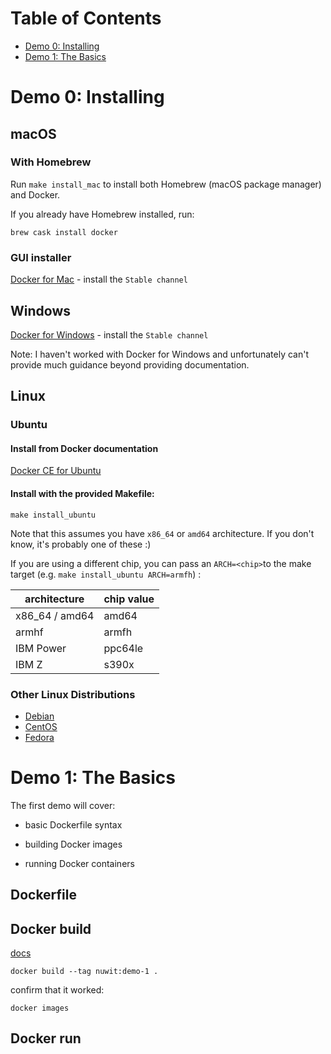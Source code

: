 # Table of Contents

<!-- toc -->

- [Demo 0: Installing](demo-0-installing)
- [Demo 1: The Basics](demo-1-the-basics)

<!-- tocstop -->

# Demo 0: Installing

## macOS

### With Homebrew

Run `make install_mac` to install both Homebrew (macOS package manager) and Docker.

If you already have Homebrew installed, run:

`brew cask install docker`

### GUI installer

[Docker for Mac](https://docs.docker.com/docker-for-mac/install/) - install the `Stable channel`


## Windows

[Docker for Windows](https://docs.docker.com/docker-for-windows/install/) - install the `Stable channel`

Note: I haven't worked with Docker for Windows and unfortunately can't provide much guidance beyond providing documentation.

## Linux

### Ubuntu

#### Install from Docker documentation

[Docker CE for Ubuntu](https://docs.docker.com/install/linux/docker-ce/ubuntu/#install-docker-ce)

#### Install with the provided Makefile:

`make install_ubuntu`

Note that this assumes you have `x86_64` or `amd64` architecture. If you don't know, it's probably one of these :)

If you are using a different chip, you can pass an `ARCH=<chip>`to the make target (e.g. `make install_ubuntu ARCH=armfh`) :

architecture   | chip value
---------------|-----------------
x86_64 / amd64 | amd64
armhf          | armfh
IBM Power      | ppc64le
IBM Z          | s390x


### Other Linux Distributions

* [Debian](https://docs.docker.com/install/linux/docker-ce/debian/)
* [CentOS](https://docs.docker.com/install/linux/docker-ce/centos/)
* [Fedora](https://docs.docker.com/install/linux/docker-ce/fedora/)



# Demo 1: The Basics

The first demo will cover:

- basic Dockerfile syntax

- building Docker images

- running Docker containers

## Dockerfile

## Docker build

[docs](https://docs.docker.com/engine/reference/commandline/build/)

`docker build --tag nuwit:demo-1 .`

confirm that it worked:

`docker images`

## Docker run



